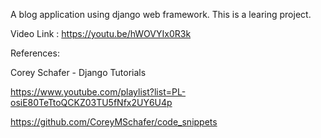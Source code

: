 A blog application using django web framework. This is a learing project. 

Video Link : https://youtu.be/hWOVYIx0R3k

References: 

Corey Schafer - Django Tutorials

https://www.youtube.com/playlist?list=PL-osiE80TeTtoQCKZ03TU5fNfx2UY6U4p


https://github.com/CoreyMSchafer/code_snippets